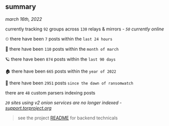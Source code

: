 
## summary
_march 16th, 2022_

currently tracking `92` groups across `130` relays & mirrors - _`50` currently online_

⏲ there have been `7` posts within the `last 24 hours`

🦈 there have been `110` posts within the `month of march`

🪐 there have been `874` posts within the `last 90 days`

🏚 there have been `665` posts within the `year of 2022`

🦕 there have been `2951` posts `since the dawn of ransomwatch`

there are `48` custom parsers indexing posts

_`20` sites using v2 onion services are no longer indexed - [support.torproject.org](https://support.torproject.org/onionservices/v2-deprecation/)_

> see the project [README](https://github.com/thetanz/ransomwatch#ransomwatch--) for backend technicals
